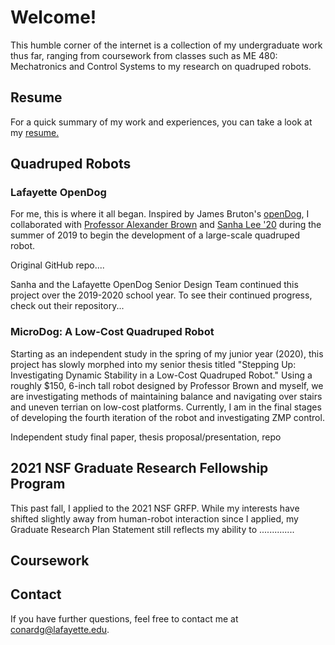 # Welcome!

This humble corner of the internet is a collection of my undergraduate work thus far, ranging from coursework from classes such as ME 480: Mechatronics and Control Systems to my research on quadruped robots. 

## Resume

For a quick summary of my work and experiences, you can take a look at my <a href="Gabrielle-Conard-Resume.pdf" target="_blank">resume.</a>

## Quadruped Robots

### Lafayette OpenDog

For me, this is where it all began. Inspired by James Bruton's [openDog](https://youtube.com/playlist?list=PLpwJoq86vov_PkA0bla0eiUTsCAPi_mZf), I collaborated with [Professor Alexander Brown](https://github.com/Alexanderallenbrown) and [Sanha Lee '20](https://github.com/sanhalee17) during the summer of 2019 to begin the development of a large-scale quadruped robot.

Original GitHub repo....

Sanha and the Lafayette OpenDog Senior Design Team continued this project over the 2019-2020 school year. To see their continued progress, check out their repository...

### MicroDog: A Low-Cost Quadruped Robot

Starting as an independent study in the spring of my junior year (2020), this project has slowly morphed into my senior thesis titled "Stepping Up: Investigating Dynamic Stability in a Low-Cost Quadruped Robot." Using a roughly $150, 6-inch tall robot designed by Professor Brown and myself, we are investigating methods of maintaining balance and navigating over stairs and uneven terrian on low-cost platforms. Currently, I am in the final stages of developing the fourth iteration of the robot and investigating ZMP control.

Independent study final paper, thesis proposal/presentation, repo

## 2021 NSF Graduate Research Fellowship Program

This past fall, I applied to the 2021 NSF GRFP. While my interests have shifted slightly away from human-robot interaction since I applied, my Graduate Research Plan Statement still reflects my ability to ..............

## Coursework


## Contact

If you have further questions, feel free to contact me at conardg@lafayette.edu.
